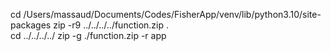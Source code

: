 
cd /Users/massaud/Documents/Codes/FisherApp/venv/lib/python3.10/site-packages
zip -r9 ../../../../function.zip .  
cd ../../../../
zip -g ./function.zip -r app    